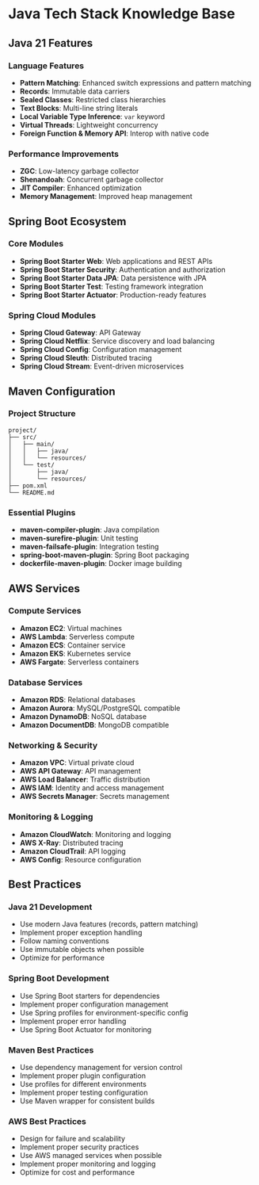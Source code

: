 # Java Tech Stack Knowledge Base

## Java 21 Features

### Language Features

- **Pattern Matching**: Enhanced switch expressions and pattern matching
- **Records**: Immutable data carriers
- **Sealed Classes**: Restricted class hierarchies
- **Text Blocks**: Multi-line string literals
- **Local Variable Type Inference**: `var` keyword
- **Virtual Threads**: Lightweight concurrency
- **Foreign Function & Memory API**: Interop with native code

### Performance Improvements

- **ZGC**: Low-latency garbage collector
- **Shenandoah**: Concurrent garbage collector
- **JIT Compiler**: Enhanced optimization
- **Memory Management**: Improved heap management

## Spring Boot Ecosystem

### Core Modules

- **Spring Boot Starter Web**: Web applications and REST APIs
- **Spring Boot Starter Security**: Authentication and authorization
- **Spring Boot Starter Data JPA**: Data persistence with JPA
- **Spring Boot Starter Test**: Testing framework integration
- **Spring Boot Starter Actuator**: Production-ready features

### Spring Cloud Modules

- **Spring Cloud Gateway**: API Gateway
- **Spring Cloud Netflix**: Service discovery and load balancing
- **Spring Cloud Config**: Configuration management
- **Spring Cloud Sleuth**: Distributed tracing
- **Spring Cloud Stream**: Event-driven microservices

## Maven Configuration

### Project Structure

```
project/
├── src/
│   ├── main/
│   │   ├── java/
│   │   └── resources/
│   └── test/
│       ├── java/
│       └── resources/
├── pom.xml
└── README.md
```

### Essential Plugins

- **maven-compiler-plugin**: Java compilation
- **maven-surefire-plugin**: Unit testing
- **maven-failsafe-plugin**: Integration testing
- **spring-boot-maven-plugin**: Spring Boot packaging
- **dockerfile-maven-plugin**: Docker image building

## AWS Services

### Compute Services

- **Amazon EC2**: Virtual machines
- **AWS Lambda**: Serverless compute
- **Amazon ECS**: Container service
- **Amazon EKS**: Kubernetes service
- **AWS Fargate**: Serverless containers

### Database Services

- **Amazon RDS**: Relational databases
- **Amazon Aurora**: MySQL/PostgreSQL compatible
- **Amazon DynamoDB**: NoSQL database
- **Amazon DocumentDB**: MongoDB compatible

### Networking & Security

- **Amazon VPC**: Virtual private cloud
- **AWS API Gateway**: API management
- **AWS Load Balancer**: Traffic distribution
- **AWS IAM**: Identity and access management
- **AWS Secrets Manager**: Secrets management

### Monitoring & Logging

- **Amazon CloudWatch**: Monitoring and logging
- **AWS X-Ray**: Distributed tracing
- **Amazon CloudTrail**: API logging
- **AWS Config**: Resource configuration

## Best Practices

### Java 21 Development

- Use modern Java features (records, pattern matching)
- Implement proper exception handling
- Follow naming conventions
- Use immutable objects when possible
- Optimize for performance

### Spring Boot Development

- Use Spring Boot starters for dependencies
- Implement proper configuration management
- Use Spring profiles for environment-specific config
- Implement proper error handling
- Use Spring Boot Actuator for monitoring

### Maven Best Practices

- Use dependency management for version control
- Implement proper plugin configuration
- Use profiles for different environments
- Implement proper testing configuration
- Use Maven wrapper for consistent builds

### AWS Best Practices

- Design for failure and scalability
- Implement proper security practices
- Use AWS managed services when possible
- Implement proper monitoring and logging
- Optimize for cost and performance
